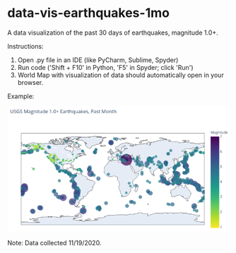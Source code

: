 # data-vis-earthquakes-1mo
A data visualization of the past 30 days of earthquakes, magnitude 1.0+.

Instructions:

1. Open .py file in an IDE (like PyCharm, Sublime, Spyder)
2. Run code ('Shift + F10' in Python, 'F5' in Spyder; click 'Run')
3. World Map with visualization of data should automatically open in your browser.


Example:

![Sample screenshot of Earthquake World Map Visualization](https://github.com/tim-andes/data-vis-earthquakes-1mo/blob/main/eq_img_sample.png)

Note: Data collected 11/19/2020.
